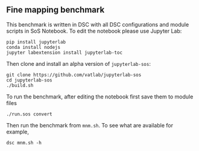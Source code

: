 ## Fine mapping benchmark

This benchmark is written in DSC with all DSC configurations and module scripts
in SoS Notebook. To edit the notebook please use Jupyter Lab:

```
pip install jupyterlab
conda install nodejs
jupyter labextension install jupyterlab-toc
```

Then clone and install an alpha version of `jupyterlab-sos`:

```
git clone https://github.com/vatlab/jupyterlab-sos
cd jupyterlab-sos
./build.sh
```

To run the benchmark, after editing the notebook first save them to module files

```
./run.sos convert
```

Then run the benchmark from `mnm.sh`. To see what are available for example,

```
dsc mnm.sh -h
```
